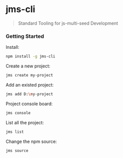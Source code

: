 # jms-cli

> Standard Tooling for js-multi-seed Development

### Getting Started

Install:

```bash
npm install -g jms-cli
```

Create a new project:

```bash
jms create my-project
```

Add an existed project:

```bash
jms add D:\my-project
```

Project console board:

```bash
jms console
```

List all the project:

```bash
jms list
```

Change the npm source:

```bash
jms source
```
